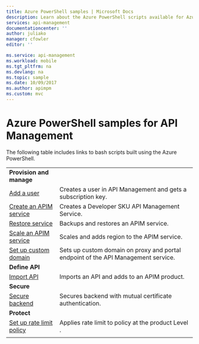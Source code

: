 ```yaml
---
title: Azure PowerShell samples | Microsoft Docs
description: Learn about the Azure PowerShell scripts available for Azure API Management.
services: api-management
documentationcenter: ''
author: juliako
manager: cfowler
editor: ''

ms.service: api-management
ms.workload: mobile
ms.tgt_pltfrm: na
ms.devlang: na
ms.topic: sample
ms.date: 10/09/2017
ms.author: apimpm
ms.custom: mvc
---
```


# Azure PowerShell samples for API Management

The following table includes links to bash scripts built using the Azure PowerShell.


|                                                                                                                                       |                                                                                   |
|---------------------------------------------------------------------------------------------------------------------------------------|-----------------------------------------------------------------------------------|
|                                                 <strong>Provision and manage</strong>                                                 |                                                                                   |
|             [Add a user](./scripts/powershell-add-user-and-get-subscription-key.md?toc=%2fpowershell%2fmodule%2ftoc.json)             |           Creates a user in API Management and gets a subscription key.           |
|              [Create an APIM service](./scripts/powershell-create-apim-service.md?toc=%2fpowershell%2fmodule%2ftoc.json)              |                  Creates a Developer SKU API Management Service.                  |
|             [Restore service](./scripts/powershell-backup-restore-apim-service.md?toc=%2fpowershell%2fmodule%2ftoc.json)              |                       Backups and restores an APIM service.                       |
|        [Scale an APIM service](./scripts/powershell-scale-and-addregion-apim-service.md?toc=%2fpowershell%2fmodule%2ftoc.json)        |                    Scales and adds region to the APIM service.                    |
|               [Set up custom domain](./scripts/powershell-setup-custom-domain.md?toc=%2fpowershell%2fmodule%2ftoc.json)               | Sets up custom domain on proxy and portal endpoint of the API Management service. |
|                                                      <strong>Define API</strong>                                                      |                                                                                   |
|               [Import API](./scripts/powershell-import-api-and-add-to-product.md?toc=%2fpowershell%2fmodule%2ftoc.json)               |                    Imports an API and adds to an APIM product.                    |
|                                                        <strong>Secure</strong>                                                        |                                                                                   |
| [Secure backend](./scripts/powershell-secure-backend-with-mutual-certificate-authentication.md?toc=%2fpowershell%2fmodule%2ftoc.json) |              Secures backend with mutual certificate authentication.              |
|                                                       <strong>Protect</strong>                                                        |                                                                                   |
|           [Set up rate limit policy](./scripts/powershell-setup-rate-limit-policy.md?toc=%2fpowershell%2fmodule%2ftoc.json)           |                Applies rate limit to policy at the product Level .                |
|                                                                                                                                       |                                                                                   |

